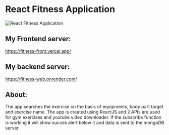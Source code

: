 # React Fitness Application

![React Fitness Application](https://i.ibb.co/Yt9spGc/image.png)

## My Frontend server:
https://fitness-front.vercel.app/

## My backend server:
https://fitness-web.onrender.com/

## About:
The app searches the exercise on the basis of equipments, body part target and exercise name.
The app is created using ReactJS and 2 APIs are used for gym exercises and youtube video downloader.
If the subscribe function is working it will show succes alert below it and data is sent to the mongoDB server.
